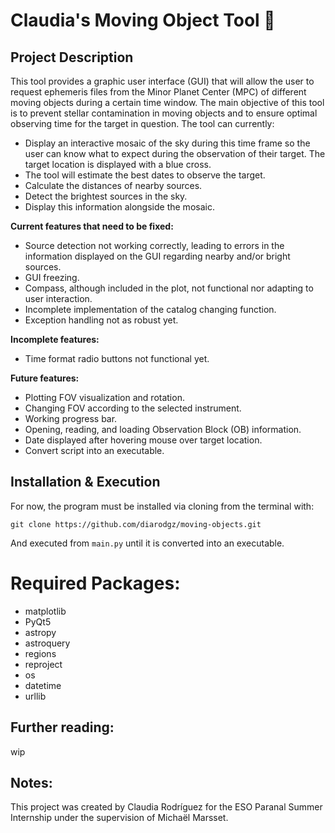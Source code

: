 # Claudia's Moving Object Tool 🌠

## Project Description

This tool provides a graphic user interface (GUI) that will allow the user to request ephemeris files from the Minor Planet Center (MPC) of different moving objects during a certain time window. The main objective of this tool is to prevent stellar contamination in moving objects
and to ensure optimal observing time for the target in question. The tool can currently:

* Display an interactive mosaic of the sky during this time frame so the user can know what to expect during the observation of their target. 
The target location is displayed with a blue cross.
* The tool will estimate the best dates to observe the target. 
* Calculate the distances of nearby sources.
* Detect the brightest sources in the sky. 
* Display this information alongside the mosaic.

**Current features that need to be fixed:**

* Source detection not working correctly, leading to errors in the information displayed on the GUI regarding nearby and/or bright sources.
* GUI freezing.
* Compass, although included in the plot, not functional nor adapting to user interaction.
* Incomplete implementation of the catalog changing function.
* Exception handling not as robust yet.

**Incomplete features:**

* Time format radio buttons not functional yet.

**Future features:**

* Plotting FOV visualization and rotation.
* Changing FOV according to the selected instrument.
* Working progress bar.
* Opening, reading, and loading Observation Block (OB) information.
* Date displayed after hovering mouse over target location.
* Convert script into an executable.

## Installation & Execution

For now, the program must be installed via cloning from the terminal with:

```git clone https://github.com/diarodgz/moving-objects.git```

And executed from ```main.py``` until it is converted into an executable.

# Required Packages:

* matplotlib
* PyQt5
* astropy
* astroquery
* regions
* reproject
* os
* datetime
* urllib

## Further reading:

wip

## Notes:

This project was created by Claudia Rodríguez for the ESO Paranal Summer Internship under the supervision of Michaël Marsset. 



